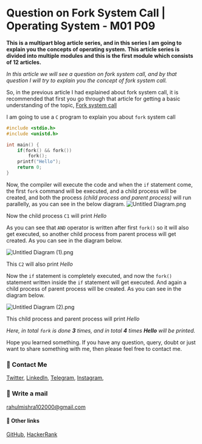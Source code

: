 # Question on Fork System Call | Operating System - M01 P09

**This is a multipart blog article series, and in this series I am going to explain you the concepts of operating system. This article series is divided into multiple modules and this is the first module which consists of 12 articles.**

_In this article we will see a question on fork system call, and by that question I will try to explain you the concept of fork system call._

So, in the previous article I had explained about fork system call, it is recommended that first you go through that article for getting a basic understanding of the topic, [Fork system call](https://programmingport.hashnode.dev/fork-system-call-or-operating-system-m01-p08)

I am going to use a `C` program to explain you about `fork` system call 
```c
#include <stdio.h>
#include <unistd.h>

int main() {
    if(fork() && fork())
        fork();
    printf("Hello");
    return 0;
}
```
Now, the compiler will execute the code and when the `if` statement come, the first `fork` command will be executed, and a child process will be created, and both the process _(child process and parent process)_ will run parallelly, as you can see in the below diagram.
![Untitled Diagram.png](https://cdn.hashnode.com/res/hashnode/image/upload/v1605508750461/sVVqEhiBe.png)

Now the child process `C1` will print _Hello_

As you can see that `AND` operator is written after first `fork()` so it will also get executed, so another child process from parent process will get created. As you can see in the diagram below.

![Untitled Diagram (1).png](https://cdn.hashnode.com/res/hashnode/image/upload/v1605508819072/nonrBRYjI.png)

This `C2` will also print _Hello_

Now the `if` statement is completely executed, and now the `fork()` statement  written inside the `if` statement will get executed. And again a child process of parent process will be created. As you can see in the diagram below. 

![Untitled Diagram (2).png](https://cdn.hashnode.com/res/hashnode/image/upload/v1605508827736/Y3umiDR-f.png)

This child process and parent process will print _Hello_

_Here, in total `fork` is done **3** times, and in total **4** times __Hello__ will be printed._

Hope you learned something. If you have any question, query, doubt or just want to share something with me, then please feel free to contact me.  

### 📱 Contact Me

[Twitter](https://twitter.com/r_mishra10),
[LinkedIn](https://www.linkedin.com/in/rahul-mishra-66210b185),
[Telegram](https://t.me/rahul_mishra10),
[Instagram](https://www.instagram.com/rahul_mishra10/?hl=en),

### 📧 Write a mail
<rahulmishra102000@gmail.com>

#### 🚀 Other links

[GitHub](https://github.com/rahulMishra05),
[HackerRank](https://www.hackerrank.com/rahulmishra10201)